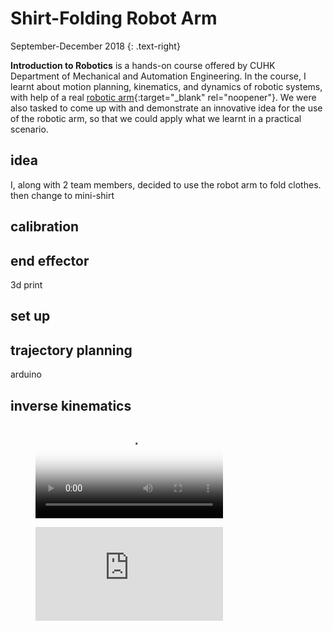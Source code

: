 # Shirt-Folding Robot Arm
September-December 2018 
{: .text-right}

**Introduction to Robotics** is a hands-on course offered by CUHK Department of Mechanical and Automation Engineering. In the course, I learnt about motion planning, kinematics, and dynamics of robotic systems, with help of a real [robotic arm](http://www.cuhk.edu.hk/english/features/darwin-lau.html){:target="_blank" rel="noopener"}. We were also tasked to come up with and demonstrate an innovative idea for the use of the robotic arm, so that we could apply what we learnt in a practical scenario. 

## idea
I, along with 2 team members, decided to use the robot arm to fold clothes. 
then change to mini-shirt

## calibration

## end effector
3d print

## set up

## trajectory planning
arduino

## inverse kinematics

<figure class="video_container">
  <video controls="true" allowfullscreen="true" poster="/assets/images/robot arm.jpg">
    <source src="assets/images/robot arm/shirt-folding.mp4" type="video/mp4">
  </video>
</figure>

<figure class="video_container">
  <iframe src="https://www.youtube.com/watch?v=pkln_JUA41Y&feature=youtu.be" frameborder="0" allowfullscreen="true"> </iframe>
</figure>
